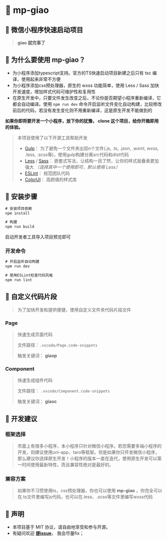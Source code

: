 # 💊 mp-giao

## 🚀 微信小程序快速启动项目

> **giao 就完事了**

## **🍌 为什么要使用 mp-giao？**

- 为小程序添加typescript支持。官方的TS快速启动项目新建之后只有 tsc 编译，使用起来非常不方便
- 为小程序添加css预处理器，原生的 wxss 功能简单，使用 Less / Sass 加快开发速度，增加样式代码可维护性和复用性
- 在原生开发中，只要文件发生改变之后，不论你是否期望小程序重新编译，它都会自动编译。使用 `npm run dev` 命令开启监听文件变化自动构建，比较修改前后的代码，若没有发生变化则不用重新编译，这是原生开发不能做到的

**如果你即将要开发一个小程序，放下你的犹豫， clone 这个项目，给你开箱即用的体验。**

> 本项目使用了以下开源工具帮助开发
>
> - [Gulp](https://www.gulpjs.com.cn/)： 为了避免一个文件夹出现n个文件(.js, .ts, .json, .wxml, wxss, .less, .scss等)，使用gulp构建分离src代码和dist代码
> - [Less](http://lesscss.cn/) / [Sass](https://www.sass.hk/)： 嵌套式写法，让结构一目了然，让你的样式层叠表更加强大 *（选择其中一个使用即可，默认使用 Less）*
> - [ESLint](http://eslint.cn/)： 规范团队代码
> - [ColorUI](https://github.com/weilanwl/ColorUI)： 高颜值的样式库

## 🎈 安装步骤

```cmd
# 安装项目依赖
npm install

# 构建
npm run build
````

启动开发者工具导入项目预览即可

### 开发命令

```cmd
# 开启监听自动构建
npm run dev

# 使用ESLint检查代码风格
npm run lint
```

## 🦄 自定义代码片段

> 为了加快开发和提供便捷，使用自定义文件夹代码片段文件

### Page

> 快速生成页面代码
>
> 文件路径：`.vscode/Page.code-snippets`
>
> 触发关键词： **giaop**

### Component

> 快速生成组件代码
>
> 文件路径： `.vscode/Component.code-snippets`
>
> 触发关键词： **giaoc**

## 💫 开发建议

### 框架选择

> 市面上有很多小程序，本小程序只针对微信小程序。若您需要多端小程序的开发，则建议使用uni-app、taro等框架。但是如果你只开发微信小程序，那么建议你选择原生开发！小程序的版本一直在迭代，使用原生开发可以第一时间使用最新特性，而且兼容性绝对是最好的。

### 兼容方案

> 如果你不习惯使用ts，css预处理器，你也可以使用 **mp-giao** ，你完全可以在.ts文件里编写js代码，也可以在.less、.scss等文件里编写wxss代码

## 📣 声明

- 本项目基于 MIT 协议，请自由地享受和参与开源。
- 有疑问欢迎 [**提issue**](https://github.com/oloshe/mp-giao/issues)， 我会尽量fix；
